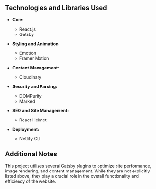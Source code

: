 ## Technologies and Libraries Used

- **Core:**
  - React.js
  - Gatsby

- **Styling and Animation:**
  - Emotion
  - Framer Motion
  
- **Content Management:**
  - Cloudinary
  
- **Security and Parsing:**
  - DOMPurify
  - Marked

- **SEO and Site Management:**
  - React Helmet

- **Deployment:**
  - Netlify CLI
  
## Additional Notes

This project utilizes several Gatsby plugins to optimize site performance, image rendering, and content management. While they are not explicitly listed above, they play a crucial role in the overall functionality and efficiency of the website.
